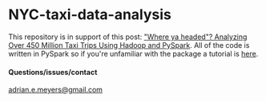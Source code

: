# NYC-taxi-data-analysis
This repository is in support of this post: ["Where ya headed"? Analyzing Over 450 Million Taxi Trips Using Hadoop and PySpark](https://dailydatablog.wordpress.com/2018/01/27/where-ya-headed-analyzing-over-400-million-taxi-trips-using-hadoop-and-pyspark/). All of the code is written in PySpark so if you're unfamiliar with the package a tutorial is [here]().


#### Questions/issues/contact
<adrian.e.meyers@gmail.com>
